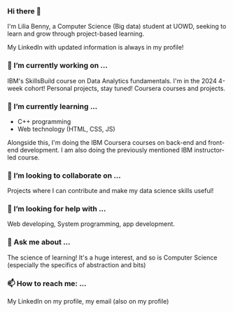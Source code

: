 ### Hi there 👋

I'm Lilia Benny, a Computer Science (Big data) student at UOWD, seeking to learn and grow through project-based learning. 

My LinkedIn with updated information is always in my profile!

### 🔭 I’m currently working on ...

IBM's SkillsBuild course on Data Analytics fundamentals. I'm in the 2024 4-week cohort!
Personal projects, stay tuned!
Coursera courses and projects.

### 🌱 I’m currently learning ...

- C++ programming
- Web technology (HTML, CSS, JS)

Alongside this, I'm doing the IBM Coursera courses on back-end and front-end development. 
I am also doing the previously mentioned IBM instructor-led course.

### 👯 I’m looking to collaborate on ...

Projects where I can contribute and make my data science skills useful!

### 🤔 I’m looking for help with ...

Web developing, System programming, app development.

### 💬 Ask me about ...

The science of learning! It's a huge interest, and so is Computer Science (especially the specifics of abstraction and bits)

### 📫 How to reach me: ...

My LinkedIn on my profile, my email (also on my profile)

